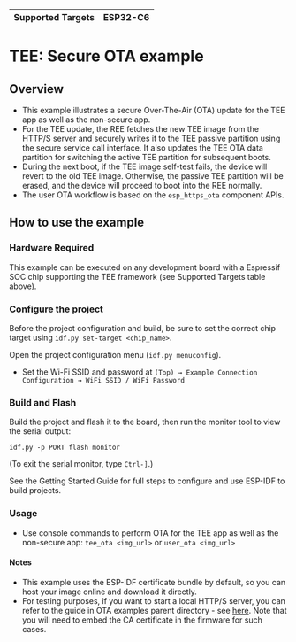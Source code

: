 | Supported Targets | ESP32-C6 |
| ----------------- | -------- |

# TEE: Secure OTA example

## Overview

- This example illustrates a secure Over-The-Air (OTA) update for the TEE app as well as the non-secure app.
- For the TEE update, the REE fetches the new TEE image from the HTTP/S server and securely writes it to the TEE passive partition using the secure service call interface. It also updates the TEE OTA data partition for switching the active TEE partition for subsequent boots.
- During the next boot, if the TEE image self-test fails, the device will revert to the old TEE image. Otherwise, the passive TEE partition will be erased, and the device will proceed to boot into the REE normally.
- The user OTA workflow is based on the `esp_https_ota` component APIs.

## How to use the example

### Hardware Required

This example can be executed on any development board with a Espressif SOC chip supporting the TEE framework (see Supported Targets table above).

### Configure the project

Before the project configuration and build, be sure to set the correct chip target using `idf.py set-target <chip_name>`.

Open the project configuration menu (`idf.py menuconfig`).

- Set the Wi-Fi SSID and password at `(Top) → Example Connection Configuration → WiFi SSID / WiFi Password`

### Build and Flash

Build the project and flash it to the board, then run the monitor tool to view the serial output:

```
idf.py -p PORT flash monitor
```

(To exit the serial monitor, type `Ctrl-]`.)

See the Getting Started Guide for full steps to configure and use ESP-IDF to build projects.

### Usage

- Use console commands to perform OTA for the TEE app as well as the non-secure app: `tee_ota <img_url>` or `user_ota <img_url>`

#### Notes

- This example uses the ESP-IDF certificate bundle by default, so you can host your image online and download it directly.
- For testing purposes, if you want to start a local HTTP/S server, you can refer to the guide in OTA examples parent directory - see [here](../../../system/ota/). Note that you will need to embed the CA certificate in the firmware for such cases.
